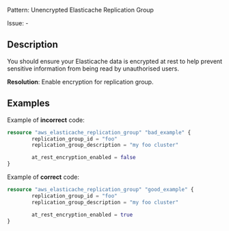Pattern: Unencrypted Elasticache Replication Group

Issue: -

## Description

You should ensure your Elasticache data is encrypted at rest to help prevent sensitive information from being read by unauthorised users.

**Resolution**: Enable encryption for replication group.

## Examples

Example of **incorrect** code:

```terraform
resource "aws_elasticache_replication_group" "bad_example" {
        replication_group_id = "foo"
        replication_group_description = "my foo cluster"

        at_rest_encryption_enabled = false
}
```

Example of **correct** code:

```terraform
resource "aws_elasticache_replication_group" "good_example" {
        replication_group_id = "foo"
        replication_group_description = "my foo cluster"

        at_rest_encryption_enabled = true
}
```